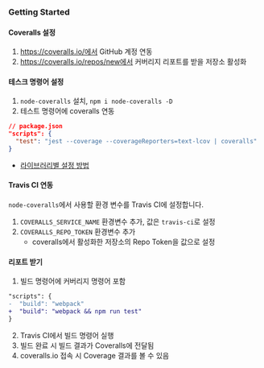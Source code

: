 ### Getting Started
#### Coveralls 설정
1. https://coveralls.io/에서 GitHub 계정 연동
2. https://coveralls.io/repos/new에서 커버리지 리포트를 받을 저장소 활성화

#### 테스크 명령어 설정
1. `node-coveralls` 설치, `npm i node-coveralls -D`
2. 테스트 명령어에 coveralls 연동
```json
// package.json
"scripts": {
  "test": "jest --coverage --coverageReporters=text-lcov | coveralls"
}
```
   - [라이브러리별 설정 방법](https://github.com/nickmerwin/node-coveralls#usage)

#### Travis CI 연동
`node-coveralls`에서 사용할 환경 변수를 Travis CI에 설정합니다.
1. `COVERALLS_SERVICE_NAME` 환경변수 추가, 값은 `travis-ci`로 설정
2. `COVERALLS_REPO_TOKEN` 환경변수 추가
    - coveralls에서 활성화한 저장소의 Repo Token을 값으로 설정

#### 리포트 받기
1. 빌드 명령어에 커버리지 명령어 포함
```diff
"scripts": {
-  "build": "webpack"
+  "build": "webpack && npm run test"
}
```
2. Travis CI에서 빌드 명령어 실행
3. 빌드 완료 시 빌드 결과가 Coveralls에 전달됨
4. coveralls.io 접속 시 Coverage 결과를 볼 수 있음